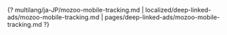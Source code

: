 {? multilang/ja-JP/mozoo-mobile-tracking.md | localized/deep-linked-ads/mozoo-mobile-tracking.md | pages/deep-linked-ads/mozoo-mobile-tracking.md ?}
